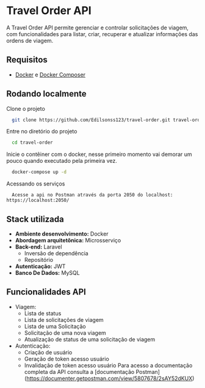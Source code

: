 
# Travel Order API

A Travel Order API permite gerenciar e controlar solicitações de viagem, com funcionalidades para listar, criar, recuperar e atualizar informações das ordens de viagem.

## Requisitos
- [Docker](https://docs.docker.com/compose/install/) e [Docker Composer](https://docs.docker.com/compose/install/standalone/)


## Rodando localmente

Clone o projeto

```bash
  git clone https://github.com/Edilsonss123/travel-order.git travel-order
```

Entre no diretório do projeto
```bash
  cd travel-order
```
Inicie o contêiner com o docker, nesse primeiro momento vai demorar um pouco quando executado pela primeira vez.

```bash
  docker-compose up -d
```

Acessando os serviços

```
  Acesse a api no Postman através da porta 2050 do localhost: https://localhost:2050/
```

## Stack utilizada
- **Ambiente desenvolvimento:** Docker
- **Abordagem arquitetônica:** Microsserviço
- **Back-end:** Laravel
    - Inversão de dependência
    - Repositório
- **Autenticação:** JWT
- **Banco De Dados:** MySQL


## Funcionalidades API
 - Viagem:
    - Lista de status
    - Lista de solicitações de viagem
    - Lista de uma Solicitação
    - Solicitação de uma nova viagem
    - Atualização de status de uma solicitação de viagem
 - Autenticação:
    - Criação de usuário
    - Geração de token acesso usuário
    - Invalidação de token acesso usuário
Para acesso a documentação completa da API consulta a [documentação Postman] (https://documenter.getpostman.com/view/5807678/2sAY52dKUX)
